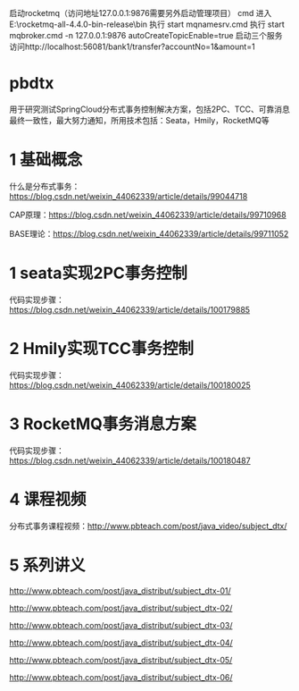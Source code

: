 启动rocketmq（访问地址127.0.0.1:9876需要另外启动管理项目）
cmd
进入E:\rocketmq-all-4.4.0-bin-release\bin
执行 start mqnamesrv.cmd
执行 start mqbroker.cmd -n 127.0.0.1:9876 autoCreateTopicEnable=true
启动三个服务
访问http://localhost:56081/bank1/transfer?accountNo=1&amount=1


# pbdtx
用于研究测试SpringCloud分布式事务控制解决方案，包括2PC、TCC、可靠消息最终一致性，最大努力通知，所用技术包括：Seata，Hmily，RocketMQ等

# 1 基础概念
什么是分布式事务：<https://blog.csdn.net/weixin_44062339/article/details/99044718>

CAP原理：<https://blog.csdn.net/weixin_44062339/article/details/99710968>

BASE理论：<https://blog.csdn.net/weixin_44062339/article/details/99711052>

# 1 seata实现2PC事务控制

代码实现步骤：<https://blog.csdn.net/weixin_44062339/article/details/100179885>

# 2 Hmily实现TCC事务控制

代码实现步骤：<https://blog.csdn.net/weixin_44062339/article/details/100180025>

# 3 RocketMQ事务消息方案

代码实现步骤：<https://blog.csdn.net/weixin_44062339/article/details/100180487>

# 4 课程视频

分布式事务课程视频：<http://www.pbteach.com/post/java_video/subject_dtx/>
# 5 系列讲义
http://www.pbteach.com/post/java_distribut/subject_dtx-01/

http://www.pbteach.com/post/java_distribut/subject_dtx-02/

http://www.pbteach.com/post/java_distribut/subject_dtx-03/

http://www.pbteach.com/post/java_distribut/subject_dtx-04/

http://www.pbteach.com/post/java_distribut/subject_dtx-05/

http://www.pbteach.com/post/java_distribut/subject_dtx-06/

